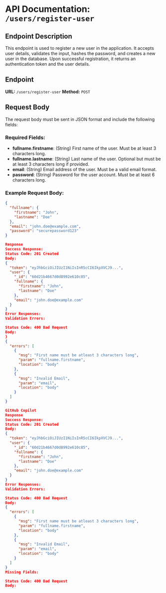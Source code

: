 # API Documentation: `/users/register-user`

## Endpoint Description

This endpoint is used to register a new user in the application. It accepts user details, validates the input, hashes the password, and creates a new user in the database. Upon successful registration, it returns an authentication token and the user details.

## Endpoint

**URL:** `/users/register-user`
**Method:** `POST`

## Request Body

The request body must be sent in JSON format and include the following fields:

### Required Fields:

- **fullname.firstname**: (String) First name of the user. Must be at least 3 characters long.
- **fullname.lastname**: (String) Last name of the user. Optional but must be at least 3 characters long if provided.
- **email**: (String) Email address of the user. Must be a valid email format.
- **password**: (String) Password for the user account. Must be at least 6 characters long.

### Example Request Body:

```json
{
  "fullname": {
    "firstname": "John",
    "lastname": "Doe"
  },
  "email": "john.doe@example.com",
  "password": "securepassword123"
}

Response
Success Response:
Status Code: 201 Created
Body:
{
  "token": "eyJhbGciOiJIUzI1NiIsInR5cCI6IkpXVCJ9...",
  "user": {
    "_id": "60d21b4667d0d8992e610c85",
    "fullname": {
      "firstname": "John",
      "lastname": "Doe"
    },
    "email": "john.doe@example.com"
  }
}
Error Responses:
Validation Errors:

Status Code: 400 Bad Request
Body:
}
{
  "errors": [
    {
      "msg": "First name must be atleast 3 characters long",
      "param": "fullname.firstname",
      "location": "body"
    },
    {
      "msg": "Invalid Email",
      "param": "email",
      "location": "body"
    }
  ]
}

GitHub Copilot
Response
Success Response:
Status Code: 201 Created
Body:
{
  "token": "eyJhbGciOiJIUzI1NiIsInR5cCI6IkpXVCJ9...",
  "user": {
    "_id": "60d21b4667d0d8992e610c85",
    "fullname": {
      "firstname": "John",
      "lastname": "Doe"
    },
    "email": "john.doe@example.com"
  }
}
Error Responses:
Validation Errors:

Status Code: 400 Bad Request
Body:
{
  "errors": [
    {
      "msg": "First name must be atleast 3 characters long",
      "param": "fullname.firstname",
      "location": "body"
    },
    {
      "msg": "Invalid Email",
      "param": "email",
      "location": "body"
    }
  ]
}
Missing Fields:

Status Code: 400 Bad Request
Body:
```
